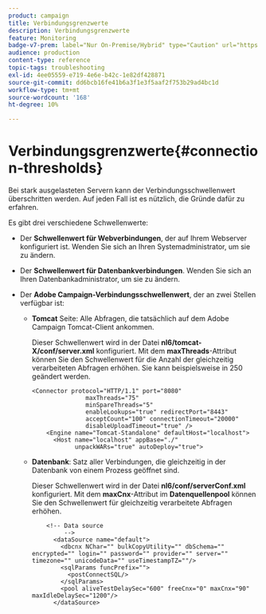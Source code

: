 ```yaml
---
product: campaign
title: Verbindungsgrenzwerte
description: Verbindungsgrenzwerte
feature: Monitoring
badge-v7-prem: label="Nur On-Premise/Hybrid" type="Caution" url="https://experienceleague.adobe.com/docs/campaign-classic/using/installing-campaign-classic/architecture-and-hosting-models/hosting-models-lp/hosting-models.html?lang=de" tooltip="Gilt nur für Hybrid- und On-Premise-Bereitstellungen"
audience: production
content-type: reference
topic-tags: troubleshooting
exl-id: 4ee05559-e719-4e6e-b42c-1e82df428871
source-git-commit: dd6bcb16fe41b6a3f1e3f5aaf2f753b29ad4bc1d
workflow-type: tm+mt
source-wordcount: '168'
ht-degree: 10%

---
```


# Verbindungsgrenzwerte{#connection-thresholds}



Bei stark ausgelasteten Servern kann der Verbindungsschwellenwert überschritten werden. Auf jeden Fall ist es nützlich, die Gründe dafür zu erfahren.

Es gibt drei verschiedene Schwellenwerte:

* Der **Schwellenwert für Webverbindungen**, der auf Ihrem Webserver konfiguriert ist. Wenden Sie sich an Ihren Systemadministrator, um sie zu ändern.

* Der **Schwellenwert für Datenbankverbindungen**. Wenden Sie sich an Ihren Datenbankadministrator, um sie zu ändern.

* Der **Adobe Campaign-Verbindungsschwellenwert**, der an zwei Stellen verfügbar ist:

   * **Tomcat** Seite: Alle Abfragen, die tatsächlich auf dem Adobe Campaign Tomcat-Client ankommen.

     Dieser Schwellenwert wird in der Datei **nl6/tomcat-X/conf/server.xml** konfiguriert. Mit dem **maxThreads**-Attribut können Sie den Schwellenwert für die Anzahl der gleichzeitig verarbeiteten Abfragen erhöhen. Sie kann beispielsweise in 250 geändert werden.

     ```
     <Connector protocol="HTTP/1.1" port="8080"
                    maxThreads="75"
                    minSpareThreads="5"
                    enableLookups="true" redirectPort="8443"
                    acceptCount="100" connectionTimeout="20000"
                    disableUploadTimeout="true" />
         <Engine name="Tomcat-Standalone" defaultHost="localhost">
           <Host name="localhost" appBase="./"
                 unpackWARs="true" autoDeploy="true">
     ```

   * **Datenbank**: Satz aller Verbindungen, die gleichzeitig in der Datenbank von einem Prozess geöffnet sind.

     Dieser Schwellenwert wird in der Datei **nl6/conf/serverConf.xml** konfiguriert. Mit dem **maxCnx**-Attribut im **Datenquellenpool** können Sie den Schwellenwert für gleichzeitig verarbeitete Abfragen erhöhen.

     ```
         <!-- Data source
              -->
           <dataSource name="default">
             <dbcnx NChar="" bulkCopyUtility="" dbSchema="" encrypted="" login="" password="" provider="" server="" timezone="" unicodeData="" useTimestampTZ=""/>
             <sqlParams funcPrefix="">
               <postConnectSQL/>
             </sqlParams>
             <pool aliveTestDelaySec="600" freeCnx="0" maxCnx="90" maxIdleDelaySec="1200"/>
           </dataSource>
     ```
